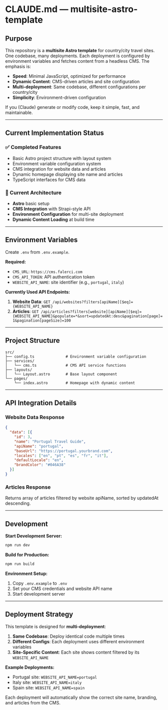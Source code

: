 # CLAUDE.md — multisite-astro-template

## Purpose
This repository is a **multisite Astro template** for country/city travel sites. One codebase, many deployments. Each deployment is configured by environment variables and fetches content from a headless CMS. The emphasis is:
- **Speed**: Minimal JavaScript, optimized for performance
- **Dynamic Content**: CMS-driven articles and site configuration
- **Multi-deployment**: Same codebase, different configurations per country/city
- **Simplicity**: Environment-driven configuration

If you (Claude) generate or modify code, keep it simple, fast, and maintainable.

---

## Current Implementation Status

### ✅ Completed Features
- Basic Astro project structure with layout system
- Environment variable configuration system
- CMS integration for website data and articles
- Dynamic homepage displaying site name and articles
- TypeScript interfaces for CMS data

### 🔄 Current Architecture
- **Astro** basic setup
- **CMS Integration** with Strapi-style API
- **Environment Configuration** for multi-site deployment
- **Dynamic Content Loading** at build time

---

## Environment Variables
Create `.env` from `.env.example`.

**Required:**
- `CMS_URL`: `https://cms.falerci.com`
- `CMS_API_TOKEN`: API authentication token
- `WEBSITE_API_NAME`: site identifier (e.g., `portugal`, `italy`)

**Currently Used API Endpoints:**
1. **Website Data**: `GET /api/websites?filters[apiName][$eq]={WEBSITE_API_NAME}`
2. **Articles**: `GET /api/articles?filters[website][apiName][$eq]={WEBSITE_API_NAME}&populate=*&sort=updatedAt:desc&pagination[page]=1&pagination[pageSize]=100`

---

## Project Structure
```
src/
├── config.ts              # Environment variable configuration
├── services/
│   └── cms.ts             # CMS API service functions
├── layouts/
│   └── Layout.astro       # Base layout component
└── pages/
    └── index.astro        # Homepage with dynamic content
```

---

## API Integration Details

### Website Data Response
```json
{
  "data": [{
    "id": 3,
    "name": "Portugal Travel Guide",
    "apiName": "portugal",
    "baseUrl": "https://portugal.yourbrand.com",
    "locales": ["en", "pt", "es", "fr", "it"],
    "defaultLocale": "en",
    "brandColor": "#046A38"
  }]
}
```

### Articles Response
Returns array of articles filtered by website apiName, sorted by updatedAt descending.

---

## Development

**Start Development Server:**
```bash
npm run dev
```

**Build for Production:**
```bash
npm run build
```

**Environment Setup:**
1. Copy `.env.example` to `.env`
2. Set your CMS credentials and website API name
3. Start development server

---

## Deployment Strategy

This template is designed for **multi-deployment**:

1. **Same Codebase**: Deploy identical code multiple times
2. **Different Configs**: Each deployment uses different environment variables
3. **Site-Specific Content**: Each site shows content filtered by its `WEBSITE_API_NAME`

**Example Deployments:**
- Portugal site: `WEBSITE_API_NAME=portugal`
- Italy site: `WEBSITE_API_NAME=italy`
- Spain site: `WEBSITE_API_NAME=spain`

Each deployment will automatically show the correct site name, branding, and articles from the CMS.